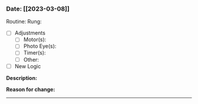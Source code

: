 
### Date: [[2023-03-08]]
Routine: 
Rung: 
- [ ] Adjustments
	- [ ] Motor(s): 
	- [ ] Photo Eye(s): 
	- [ ] Timer(s): 
	- [ ] Other: 
- [ ] New Logic

**Description:**

**Reason for change:**


---